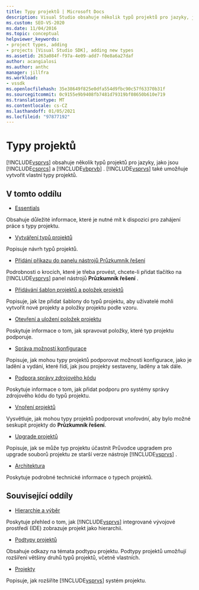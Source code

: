 ```yaml
---
title: Typy projektů | Microsoft Docs
description: Visual Studio obsahuje několik typů projektů pro jazyky, jako je Visual C# a Visual Basic. Visual Studio také umožňuje vytvářet vlastní typy projektů.
ms.custom: SEO-VS-2020
ms.date: 11/04/2016
ms.topic: conceptual
helpviewer_keywords:
- project types, adding
- projects [Visual Studio SDK], adding new types
ms.assetid: 263a084f-f97a-4e09-add7-f0e8a6a27daf
author: acangialosi
ms.author: anthc
manager: jillfra
ms.workload:
- vssdk
ms.openlocfilehash: 35e38649f825e0dfa554d9fbc90c57f63370b31f
ms.sourcegitcommit: 0c9155e9b9408fb7481d79319bf08650b610e719
ms.translationtype: MT
ms.contentlocale: cs-CZ
ms.lasthandoff: 01/05/2021
ms.locfileid: "97877192"
---
```

# <a name="project-types"></a>Typy projektů
[!INCLUDE[vsprvs](../../code-quality/includes/vsprvs_md.md)] obsahuje několik typů projektů pro jazyky, jako jsou [!INCLUDE[csprcs](../../data-tools/includes/csprcs_md.md)] a [!INCLUDE[vbprvb](../../code-quality/includes/vbprvb_md.md)] . [!INCLUDE[vsprvs](../../code-quality/includes/vsprvs_md.md)] také umožňuje vytvořit vlastní typy projektů.

## <a name="in-this-section"></a>V tomto oddílu
- [Essentials](../../extensibility/internals/project-type-essentials.md)

 Obsahuje důležité informace, které je nutné mít k dispozici pro zahájení práce s typy projektu.

- [Vytváření typů projektů](../../extensibility/internals/creating-project-types.md)

 Popisuje návrh typů projektů.

- [Přidání příkazu do panelu nástrojů Průzkumník řešení](../../extensibility/adding-a-command-to-the-solution-explorer-toolbar.md)

 Podrobnosti o krocích, které je třeba provést, chcete-li přidat tlačítko na [!INCLUDE[vsprvs](../../code-quality/includes/vsprvs_md.md)] panel nástrojů **Průzkumník řešení** .

- [Přidávání šablon projektů a položek projektů](../../extensibility/internals/adding-project-and-project-item-templates.md)

 Popisuje, jak lze přidat šablony do typů projektu, aby uživatelé mohli vytvořit nové projekty a položky projektu podle vzoru.

- [Otevření a uložení položek projektu](../../extensibility/internals/opening-and-saving-project-items.md)

 Poskytuje informace o tom, jak spravovat položky, které typ projektu podporuje.

- [Správa možností konfigurace](../../extensibility/internals/managing-configuration-options.md)

 Popisuje, jak mohou typy projektů podporovat možnosti konfigurace, jako je ladění a vydání, které řídí, jak jsou projekty sestaveny, laděny a tak dále.

- [Podpora správy zdrojového kódu](../../extensibility/internals/supporting-source-control.md)

 Poskytuje informace o tom, jak přidat podporu pro systémy správy zdrojového kódu do typů projektu.

- [Vnoření projektů](../../extensibility/internals/nesting-projects.md)

 Vysvětluje, jak mohou typy projektů podporovat *vnořování*, aby bylo možné seskupit projekty do **Průzkumník řešení**.

- [Upgrade projektů](../../extensibility/internals/upgrading-projects.md)

 Popisuje, jak se může typ projektu účastnit Průvodce upgradem pro upgrade souborů projektu ze starší verze nástroje [!INCLUDE[vsprvs](../../code-quality/includes/vsprvs_md.md)] .

- [Architektura](../../extensibility/internals/project-types-architecture.md)

 Poskytuje podrobné technické informace o typech projektů.

## <a name="related-sections"></a>Související oddíly
- [Hierarchie a výběr](../../extensibility/internals/hierarchies-and-selection.md)

 Poskytuje přehled o tom, jak [!INCLUDE[vsprvs](../../code-quality/includes/vsprvs_md.md)] integrované vývojové prostředí (IDE) zobrazuje projekt jako hierarchii.

- [Podtypy projektů](../../extensibility/internals/project-subtypes.md)

 Obsahuje odkazy na témata podtypu projektu. Podtypy projektů umožňují rozšíření většiny druhů typů projektů, včetně vlastních.

- [Projekty](../../extensibility/internals/projects.md)

 Popisuje, jak rozšíříte [!INCLUDE[vsprvs](../../code-quality/includes/vsprvs_md.md)] systém projektu.
